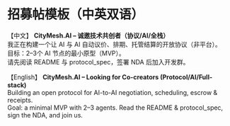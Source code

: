 # 招募帖模板（中英双语）

【中文】
**CityMesh.AI – 诚邀技术共创者（协议/AI/全栈）**  
我正在构建一个让 AI 与 AI 自动议价、排期、托管结算的开放协议（非平台）。  
目标：2–3个 AI 节点的最小原型（MVP）。  
请先阅读 README 与 protocol_spec，签署 NDA 后加入开发群。  

【English】
**CityMesh.AI – Looking for Co-creators (Protocol/AI/Full-stack)**  
Building an open protocol for AI-to-AI negotiation, scheduling, escrow & receipts.  
Goal: a minimal MVP with 2–3 agents. Read the README & protocol_spec, sign the NDA, and join us.

